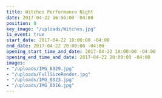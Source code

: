 ```yaml
---
title: Witches Performance Night
date: 2017-04-22 16:56:00 -04:00
position: 8
key_image: "/uploads/Witches.jpg"
is_event: true
start_date: 2017-04-22 18:00:00 -04:00
end_date: 2017-04-22 20:00:00 -04:00
opening_start_time_and_date: 2017-04-22 18:00:00 -04:00
opening_end_time_and_date: 2017-04-22 20:00:00 -04:00
images:
- "/uploads/IMG_8029.jpg"
- "/uploads/FullSizeRender.jpg"
- "/uploads/IMG_8023.jpg"
- "/uploads/IMG_8016.jpg"
---
```


